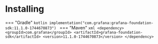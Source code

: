 # Installing

=== "Gradle"
    ```kotlin
    implementation("com.grafana:grafana-foundation-sdk:11.1.0-1744670873")
    ```
=== "Maven"
    ```xml
    <dependency>
        <groupId>com.grafana</groupId>
        <artifactId>grafana-foundation-sdk</artifactId>
        <version>11.1.0-1744670873</version>
    </dependency>
    ```
